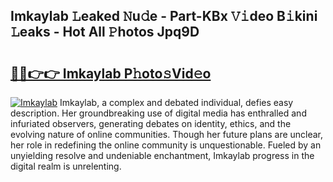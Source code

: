 ## Imkaylab 𝙻eaked 𝙽u𝚍e - Part-KBx 𝚅𝚒deo B𝚒kini 𝙻eaks - Hot All 𝙿hotos Jpq9D

# <h2><a href="http://ld6ppx.urlbe.top/?page=Imkaylab">🔗🔗👉👉 Imkaylab P𝚑oto𝚜Vid𝚎o</a></h2>

[![Imkaylab](https://i.imgur.com/eBuTRDB.gif)](http://ld6ppx.urlbe.top/?page=Imkaylab)
Imkaylab, a complex and debated individual, defies easy description. Her groundbreaking use of digital media has enthralled and infuriated observers, generating debates on identity, ethics, and the evolving nature of online communities. Though her future plans are unclear, her role in redefining the online community is unquestionable. Fueled by an unyielding resolve and undeniable enchantment, Imkaylab progress in the digital realm is unrelenting.
